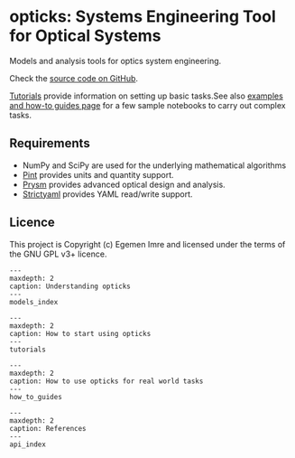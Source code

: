 # opticks: Systems Engineering Tool for Optical Systems

Models and analysis tools for optics system engineering.

Check the [source code on GitHub](https://github.com/egemenimre/opticks).

[Tutorials](tutorials.md) provide information on setting up basic tasks.See also [examples and how-to guides page](how_to_guides.md) for a few sample notebooks to carry out complex tasks.

## Requirements

- NumPy and SciPy are used for the underlying mathematical algorithms
- [Pint](https://github.com/hgrecco/pint) provides units and quantity support.
- [Prysm](https://github.com/brandondube/prysm/) provides advanced optical design and analysis.
- [Strictyaml](https://github.com/crdoconnor/strictyaml) provides YAML read/write support.

## Licence

This project is Copyright (c) Egemen Imre and licensed under the terms of the GNU GPL v3+ licence.

```{toctree}
---
maxdepth: 2
caption: Understanding opticks
---
models_index
```

```{toctree}
---
maxdepth: 2
caption: How to start using opticks
---
tutorials
```

```{toctree}
---
maxdepth: 2
caption: How to use opticks for real world tasks
---
how_to_guides
```

```{toctree}
---
maxdepth: 2
caption: References
---
api_index
```
